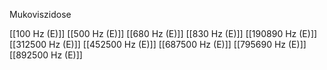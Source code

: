 Mukoviszidose

[[100 Hz (E)]]
[[500 Hz (E)]]
[[680 Hz (E)]]
[[830 Hz (E)]]
[[190890 Hz (E)]]
[[312500 Hz (E)]]
[[452500 Hz (E)]]
[[687500 Hz (E)]]
[[795690 Hz (E)]]
[[892500 Hz (E)]]